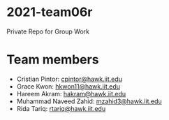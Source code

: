 # 2021-team06r
Private Repo for Group Work

# Team members
* Cristian Pintor: cpintor@hawk.iit.edu
* Grace Kwon: hkwon11@hawk.iit.edu
* Hareem Akram: hakram@hawk.iit.edu
* Muhammad Naveed Zahid: mzahid3@hawk.iit.edu
* Rida Tariq: rtariq@hawk.iit.edu
